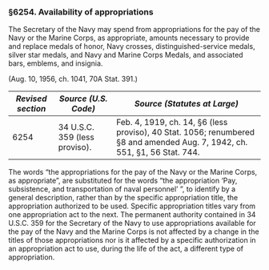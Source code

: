 ### §6254. Availability of appropriations ###

The Secretary of the Navy may spend from appropriations for the pay of the Navy or the Marine Corps, as appropriate, amounts necessary to provide and replace medals of honor, Navy crosses, distinguished-service medals, silver star medals, and Navy and Marine Corps Medals, and associated bars, emblems, and insignia.

(Aug. 10, 1956, ch. 1041, 70A Stat. 391.)

|*Revised section*|    *Source (U.S. Code)*     |                                               *Source (Statutes at Large)*                                               |
|-----------------|-----------------------------|--------------------------------------------------------------------------------------------------------------------------|
|      6254       |34 U.S.C. 359 (less proviso).|Feb. 4, 1919, ch. 14, §6 (less proviso), 40 Stat. 1056; renumbered §8 and amended Aug. 7, 1942, ch. 551, §1, 56 Stat. 744.|

The words “the appropriations for the pay of the Navy or the Marine Corps, as appropriate”, are substituted for the words “the appropriation ‘Pay, subsistence, and transportation of naval personnel’ ”, to identify by a general description, rather than by the specific appropriation title, the appropriation authorized to be used. Specific appropriation titles vary from one appropriation act to the next. The permanent authority contained in 34 U.S.C. 359 for the Secretary of the Navy to use appropriations available for the pay of the Navy and the Marine Corps is not affected by a change in the titles of those appropriations nor is it affected by a specific authorization in an appropriation act to use, during the life of the act, a different type of appropriation.